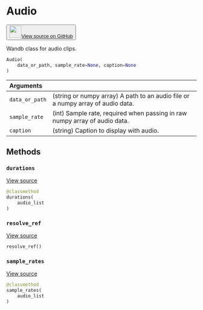 # Audio

<p><button style={{display: 'flex', alignItems: 'center', backgroundColor: 'white', border: '1px solid #ddd', padding: '10px', borderRadius: '6px', cursor: 'pointer', boxShadow: '0 2px 3px rgba(0,0,0,0.1)', transition: 'all 0.3s'}}><a href='https://www.github.com/wandb/wandb/tree/v0.15.11/wandb/data_types.py#L1052-L1196' style={{fontSize: '1.2em', display: 'flex', alignItems: 'center'}}><img src='https://github.githubassets.com/images/modules/logos_page/GitHub-Mark.png' height='32px' width='32px' style={{marginRight: '10px'}}/>View source on GitHub</a></button></p>


Wandb class for audio clips.

```python
Audio(
    data_or_path, sample_rate=None, caption=None
)
```

| Arguments |  |
| :--- | :--- |
|  `data_or_path` |  (string or numpy array) A path to an audio file or a numpy array of audio data. |
|  `sample_rate` |  (int) Sample rate, required when passing in raw numpy array of audio data. |
|  `caption` |  (string) Caption to display with audio. |

## Methods

### `durations`

[View source](https://www.github.com/wandb/wandb/tree/v0.15.11/wandb/data_types.py#L1154-L1156)

```python
@classmethod
durations(
    audio_list
)
```

### `resolve_ref`

[View source](https://www.github.com/wandb/wandb/tree/v0.15.11/wandb/data_types.py#L1170-L1182)

```python
resolve_ref()
```

### `sample_rates`

[View source](https://www.github.com/wandb/wandb/tree/v0.15.11/wandb/data_types.py#L1158-L1160)

```python
@classmethod
sample_rates(
    audio_list
)
```
